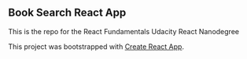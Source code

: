 ## Book Search React App

This is the repo for the React Fundamentals Udacity React Nanodegree

This project was bootstrapped with [Create React App](https://github.com/facebookincubator/create-react-app).


